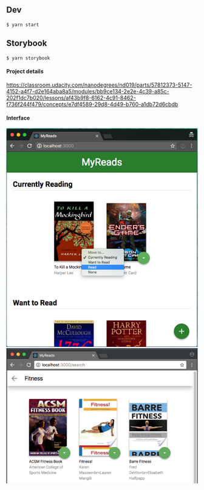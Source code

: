 ## Dev

    $ yarn start

## Storybook

    $ yarn storybook

#### Project details

https://classroom.udacity.com/nanodegrees/nd019/parts/57812373-5147-4152-a4f7-d2e164aba8a5/modules/bb9ce134-2e2e-4c39-a85c-202f1dc7b020/lessons/af43b9f8-6162-4c91-8462-f736f244f479/concepts/e7df4589-29d8-4d49-b760-a1db72d6cbdb

#### Interface

![Main Interface](src/img/react-project1-b.png)
![Search Interface](src/img/screen-shot-2017-12-21-at-1.06.59-pm.png)
